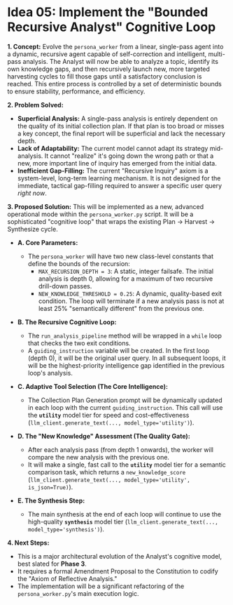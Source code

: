# Idea 05: Implement the "Bounded Recursive Analyst" Cognitive Loop

**1. Concept:**
Evolve the `persona_worker` from a linear, single-pass agent into a dynamic, recursive agent capable of self-correction and intelligent, multi-pass analysis. The Analyst will now be able to analyze a topic, identify its own knowledge gaps, and then recursively launch new, more targeted harvesting cycles to fill those gaps until a satisfactory conclusion is reached. This entire process is controlled by a set of deterministic bounds to ensure stability, performance, and efficiency.

**2. Problem Solved:**

- **Superficial Analysis:** A single-pass analysis is entirely dependent on the quality of its initial collection plan. If that plan is too broad or misses a key concept, the final report will be superficial and lack the necessary depth.
- **Lack of Adaptability:** The current model cannot adapt its strategy mid-analysis. It cannot "realize" it's going down the wrong path or that a new, more important line of inquiry has emerged from the initial data.
- **Inefficient Gap-Filling:** The current "Recursive Inquiry" axiom is a system-level, long-term learning mechanism. It is not designed for the immediate, tactical gap-filling required to answer a specific user query _right now_.

**3. Proposed Solution:**
This will be implemented as a new, advanced operational mode within the `persona_worker.py` script. It will be a sophisticated "cognitive loop" that wraps the existing Plan -> Harvest -> Synthesize cycle.

- **A. Core Parameters:**

  - The `persona_worker` will have two new class-level constants that define the bounds of the recursion:
    - `MAX_RECURSION_DEPTH = 3`: A static, integer failsafe. The initial analysis is depth 0, allowing for a maximum of two recursive drill-down passes.
    - `NEW_KNOWLEDGE_THRESHOLD = 0.25`: A dynamic, quality-based exit condition. The loop will terminate if a new analysis pass is not at least 25% "semantically different" from the previous one.

- **B. The Recursive Cognitive Loop:**

  - The `run_analysis_pipeline` method will be wrapped in a `while` loop that checks the two exit conditions.
  - A `guiding_instruction` variable will be created. In the first loop (depth 0), it will be the original user query. In all subsequent loops, it will be the highest-priority intelligence gap identified in the previous loop's analysis.

- **C. Adaptive Tool Selection (The Core Intelligence):**

  - The Collection Plan Generation prompt will be dynamically updated in each loop with the current `guiding_instruction`. This call will use the **`utility`** model tier for speed and cost-effectiveness (`llm_client.generate_text(..., model_type='utility')`).

- **D. The "New Knowledge" Assessment (The Quality Gate):**

  - After each analysis pass (from depth 1 onwards), the worker will compare the new analysis with the previous one.
  - It will make a single, fast call to the **`utility`** model tier for a semantic comparison task, which returns a `new_knowledge_score` (`llm_client.generate_text(..., model_type='utility', is_json=True)`).

- **E. The Synthesis Step:**
  - The main synthesis at the end of each loop will continue to use the high-quality **`synthesis`** model tier (`llm_client.generate_text(..., model_type='synthesis')`).

**4. Next Steps:**

- This is a major architectural evolution of the Analyst's cognitive model, best slated for **Phase 3**.
- It requires a formal Amendment Proposal to the Constitution to codify the "Axiom of Reflective Analysis."
- The implementation will be a significant refactoring of the `persona_worker.py`'s main execution logic.
